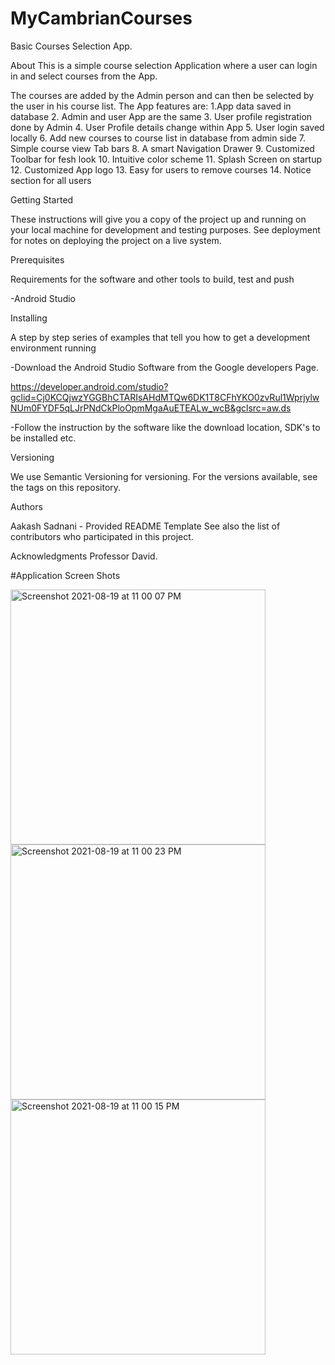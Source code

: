 # MyCambrianCourses
Basic Courses Selection App.

About This is a simple course selection Application where a user can login in and select courses from the App.

The courses are added by the Admin person and can then be selected by the user in his course list. The App features are:
1.App data saved in database 
2. Admin and user App are the same 
3. User profile registration done by Admin 
4. User Profile details change within App 
5. User login saved locally 
6. Add new courses to course list in database from admin side
7. Simple course view Tab bars
8. A smart Navigation Drawer
9. Customized Toolbar for fesh look
10. Intuitive color scheme
11. Splash Screen on startup
12. Customized App logo
13. Easy for users to remove courses
14. Notice section for all users


Getting Started

These instructions will give you a copy of the project up and running on your local machine for development and testing purposes. See deployment for notes on deploying the project on a live system.

Prerequisites

Requirements for the software and other tools to build, test and push

-Android Studio

Installing

A step by step series of examples that tell you how to get a development environment running

-Download the Android Studio Software from the Google developers Page.

https://developer.android.com/studio?gclid=Cj0KCQjwzYGGBhCTARIsAHdMTQw6DK1T8CFhYKO0zvRul1WprjylwNUm0FYDF5qLJrPNdCkPloOpmMgaAuETEALw_wcB&gclsrc=aw.ds

-Follow the instruction by the software like the download location, SDK's to be installed etc.

Versioning

We use Semantic Versioning for versioning. For the versions available, see the tags on this repository.

Authors

Aakash Sadnani - Provided README Template See also the list of contributors who participated in this project.

Acknowledgments Professor David.

#Application Screen Shots

<img width="408" alt="Screenshot 2021-08-19 at 11 00 07 PM" src="https://user-images.githubusercontent.com/84158990/130172495-93d2664f-474b-43fe-9469-d335220033d0.png">
<img width="408" alt="Screenshot 2021-08-19 at 11 00 23 PM" src="https://user-images.githubusercontent.com/84158990/130172502-856768ea-5c79-4f79-8a44-e0266717daff.png">
<img width="408" alt="Screenshot 2021-08-19 at 11 00 15 PM" src="https://user-images.githubusercontent.com/84158990/130172509-29716528-a9d0-4a62-8b08-d7d28d163a31.png">
